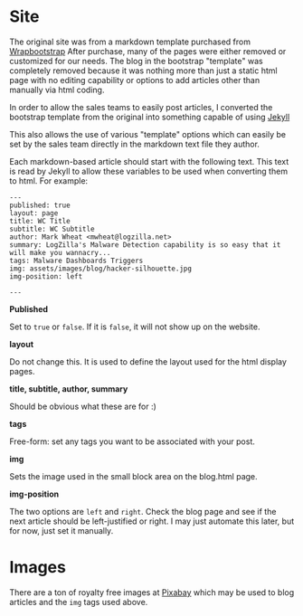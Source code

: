 # Site
The original site was from a markdown template purchased from [Wrapbootstrap](https://wrapbootstrap.com/theme/velocity-designed-for-products-WB0N38R04)
After purchase, many of the pages were either removed or customized for our needs. The blog in the bootstrap "template" was completely removed because it was nothing more than just a static html page with no editing capability or options to add articles other than manually via html coding.

In order to allow the sales teams to easily post articles, I converted the bootstrap template from the original into something capable of using [Jekyll](http://jekyllrb.com)

This also allows the use of various "template" options which can easily be set by the sales team directly in the markdown text file they author.

Each markdown-based article should start with the following text. This text is read by Jekyll to allow these variables to be used when converting them to html. For example:


	---
	published: true
	layout: page
	title: WC Title
	subtitle: WC Subtitle
	author: Mark Wheat <mwheat@logzilla.net>
	summary: LogZilla's Malware Detection capability is so easy that it will make you wannacry...
	tags: Malware Dashboards Triggers
	img: assets/images/blog/hacker-silhouette.jpg
	img-position: left
	
	---
	
**Published**

Set to `true` or `false`. If it is `false`, it will not show up on the website.

**layout**

Do not change this. It is used to define the layout used for the html display pages.

**title, subtitle, author, summary**

Should be obvious what these are for :)

**tags**

Free-form: set any tags you want to be associated with your post. 

**img**

Sets the image used in the small block area on the blog.html page. 

**img-position**

The two options are `left` and `right`. Check the blog page and see if the next article should be left-justified or right. I may just automate this later, but for now, just set it manually.


# Images
There are a ton of royalty free images at [Pixabay](https://pixabay.com) which may be used to blog articles and the `img` tags used above.